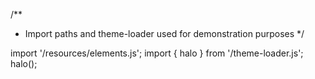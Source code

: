 <!--
type: template
name: icon
-->
/**
 * Import paths and theme-loader used for demonstration purposes
 */

import '/resources/elements.js';
import { halo } from '/theme-loader.js';
halo();

